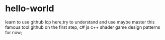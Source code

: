 # hello-world
learn to use github
lcp here,try to understand and use maybe master this famous tool github on the first step,
c# js c++ shader game design patterns for now;
